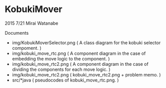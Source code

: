 # KobukiMover

2015 7/21 Mirai Watanabe

Documents
- img/KobukiMoverSelector.png ( A class diagram for the kobuki selector compoment. )
- img/kobuki_move_rtc.png ( A component diagram in the case of embedding the move logic to the component. )
- img/kobuki_move_rtc2.png ( A component diagram in the case of dividing the components for each move logic. )
- img/kobuki_move_rtc2.png ( kobuki_move_rtc2.png + problem memo. )
- src/*java ( pseudocodes of kobuki_move_rtc.png. )
